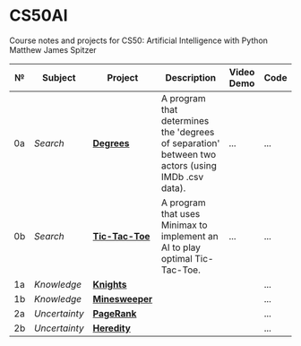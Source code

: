 # CS50AI
Course notes and projects for CS50: Artificial Intelligence with Python
   Matthew James Spitzer




№ | Subject | Project | Description  | Video Demo | Code
-----|---------|---------|--------------|------------|------
0a | *Search* | **[Degrees](https://cs50.harvard.edu/ai/2020/projects/0/degrees/)** | A program that determines the 'degrees of separation' between two actors (using IMDb .csv data). | ... | ... 
0b | *Search* | **[Tic-Tac-Toe](https://cs50.harvard.edu/ai/2020/projects/0/tictactoe/)** | A program that uses Minimax to implement an AI to play optimal Tic-Tac-Toe. | ... | ...
1a | *Knowledge* | **[Knights](https://cs50.harvard.edu/ai/2020/projects/1/knights/)** | | | ...
1b | *Knowledge* | **[Minesweeper](https://cs50.harvard.edu/ai/2020/projects/1/minesweeper/)** | | | ...
2a | *Uncertainty* | **[PageRank](https://cs50.harvard.edu/ai/2020/projects/2/pagerank/)** | | | ...
2b | *Uncertainty* | **[Heredity](https://cs50.harvard.edu/ai/2020/projects/2/heredity/)** | | | ...
